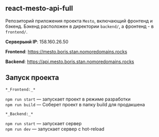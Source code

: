 ## react-mesto-api-full

Репозиторий приложения проекта `Mesto`, включающий фронтенд и бэкенд. Бэкенд расположен в директории `backend/`, а фронтенд - в `frontend/`. 

**Серверынй IP**: 158.160.26.50
  
**Frontend**: https://mesto.boris.stan.nomoredomains.rocks

**Backend**: https://api.mesto.boris.stan.nomoredomains.rocks

## Запуск проекта
    *_Frontend:_*
        
`npm run start` — запускает проект в режиме разработки   
`npm run build` — Соберет проект в папку build для продакшена

    *_Backend:_*
        
`npm run start` — запускает сервер   
`npm run dev` — запускает сервер с hot-reload